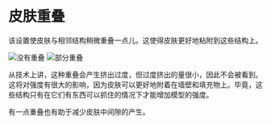 皮肤重叠
====
该设置使皮肤与相邻结构稍微重叠一点儿。这使得皮肤更好地粘附到这些结构上。

<!--screenshot {
"image_path": "skin_overlap_none.png",
"models": [{"script": "mounting_plate.scad"}],
"camera_position": [0, 0, 84],
"settings": {
"skin_outline_count": 0,
"skin_overlap": 0
},
"colours": 64
}-->
<!--screenshot {
"image_path": "skin_overlap_20.png",
"models": [{"script": "mounting_plate.scad"}],
"camera_position": [0, 0, 84],
"settings": {
"skin_outline_count": 0,
"skin_overlap": 40
},
"colours": 64
}-->
![没有重叠](../images/skin_overlap_none.png)
![部分重叠](../images/skin_overlap_20.png)

从技术上讲，这种重叠会产生挤出过度，但过度挤出的量很小，因此不会被看到。这将对强度有很大的影响，因为皮肤可以更好地附着在墙壁和填充物上。毕竟，这些结构只有在它们有东西可以抓住的情况下才能增加模型的强度。

有一点重叠也有助于减少皮肤中间隙的产生。
